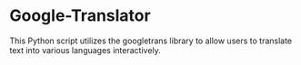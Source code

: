 # Google-Translator
This Python script utilizes the googletrans library to allow users to translate text into various languages interactively. 
